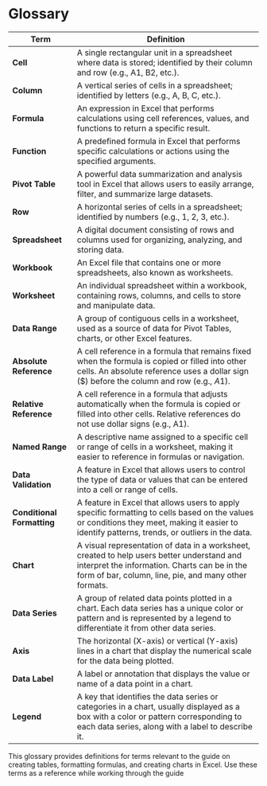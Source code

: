 # Glossary

| **Term**               | **Definition**                                                                                                                                                                                               |
|------------------------|------------------------------------------------------------------------------------------------------------------------------------------------------------------------------------------------------------|
| **Cell**               | A single rectangular unit in a spreadsheet where data is stored; identified by their column and row (e.g., A1, B2, etc.).                                                                          |
| **Column**             | A vertical series of cells in a spreadsheet; identified by letters (e.g., A, B, C, etc.).                                                                                                       |
| **Formula**            | An expression in Excel that performs calculations using cell references, values, and functions to return a specific result.                                                                                 |
| **Function**           | A predefined formula in Excel that performs specific calculations or actions using the specified arguments.                                                                                                 |
| **Pivot Table**        | A powerful data summarization and analysis tool in Excel that allows users to easily arrange, filter, and summarize large datasets.                                                                         |
| **Row**                | A horizontal series of cells in a spreadsheet; identified by numbers (e.g., 1, 2, 3, etc.).                                                                                                        |
| **Spreadsheet**        | A digital document consisting of rows and columns used for organizing, analyzing, and storing data.                                                                                                         |
| **Workbook**           | An Excel file that contains one or more spreadsheets, also known as worksheets.                                                                                                                            |
| **Worksheet**          | An individual spreadsheet within a workbook, containing rows, columns, and cells to store and manipulate data.                                                                                              |
| **Data Range**         | A group of contiguous cells in a worksheet, used as a source of data for Pivot Tables, charts, or other Excel features.                                                                                     |
| **Absolute Reference** | A cell reference in a formula that remains fixed when the formula is copied or filled into other cells. An absolute reference uses a dollar sign ($) before the column and row (e.g., $A$1).               |
| **Relative Reference** | A cell reference in a formula that adjusts automatically when the formula is copied or filled into other cells. Relative references do not use dollar signs (e.g., A1).                                       |
| **Named Range**        | A descriptive name assigned to a specific cell or range of cells in a worksheet, making it easier to reference in formulas or navigation.                                                                    |
| **Data Validation**    | A feature in Excel that allows users to control the type of data or values that can be entered into a cell or range of cells.                                                                              |
| **Conditional Formatting** | A feature in Excel that allows users to apply specific formatting to cells based on the values or conditions they meet, making it easier to identify patterns, trends, or outliers in the data.             |
| **Chart**              | A visual representation of data in a worksheet, created to help users better understand and interpret the information. Charts can be in the form of bar, column, line, pie, and many other formats.        |
| **Data Series**        | A group of related data points plotted in a chart. Each data series has a unique color or pattern and is represented by a legend to differentiate it from other data series.                                  |
| **Axis**               | The horizontal (X-axis) or vertical (Y-axis) lines in a chart that display the numerical scale for the data being plotted.                                                                                  |
| **Data Label**         | A label or annotation that displays the value or name of a data point in a chart.                                                                                                                          |
| **Legend**             | A key that identifies the data series or categories in a chart, usually displayed as a box with a color or pattern corresponding to each data series, along with a label to describe it.                     |

This glossary provides definitions for terms relevant to the guide on creating tables, formatting formulas, and creating charts in Excel. Use these terms as a reference while working through the guide
